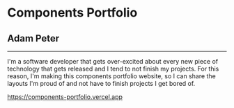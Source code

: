 # Components Portfolio
## Adam Peter
---
I'm a software developer that gets over-excited about every new piece of technology that gets released and I tend to not finish my projects.
For this reason, I'm making this components portfolio website, so I can share the layouts I'm proud of and not have to finish projects I get bored of.

https://components-portfolio.vercel.app